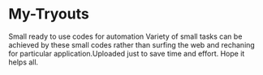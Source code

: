 # My-Tryouts
Small ready to use codes for automation
Variety of small tasks can be achieved by these small codes rather than surfing the web and rechaning for particular application.Uploaded just to save time and effort.
Hope it helps all.
